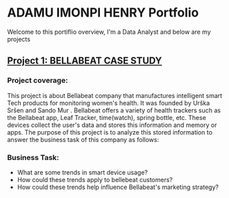 # ADAMU IMONPI HENRY Portfolio
Welcome to this portiflio overview, I'm a Data Analyst and below are my projects

## [Project 1: BELLABEAT CASE STUDY](https://github.com/adamuhenry/Bellabeat-capstone-project)
###  Project coverage:
This project is about Bellabeat company that manufactures intelligent smart Tech products for monitoring women's health. It was founded by Urška Sršen and Sando Mur . 
Bellabeat offers a variety  of health trackers such as the Bellabeat app, Leaf Tracker, time(watch), spring bottle, etc. 
These devices collect the user's data and stores this information and memory or apps. 
The purpose of this project is to analyze this stored information to answer the business task of this company as follows:

### Business Task:
  * What are some trends in smart device usage?
  * How could these trends apply to bellebeat customers?
  * How could these trends help influence Bellabeat's marketing strategy?

